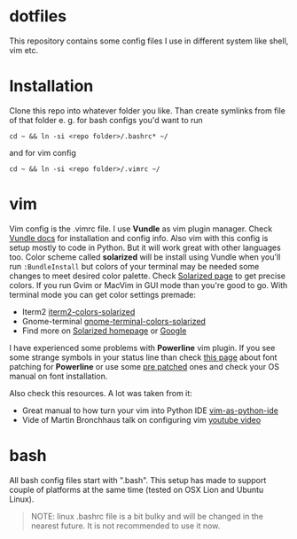 dotfiles
======

This repository contains some config files I use in different system like
shell, vim etc.

# Installation
Clone this repo into whatever folder you like.  Than create symlinks from file
of that folder e. g. for bash configs you'd want to run
```
cd ~ && ln -si <repo folder>/.bashrc* ~/
```
and for vim config
```
cd ~ && ln -si <repo folder>/.vimrc ~/
```

# vim
Vim config is the .vimrc file.  I use __Vundle__ as vim plugin manager. Check
[Vundle docs][1] for installation and config info.
Also vim with this config is setup mostly to code in Python. But it will work
great with other languages too.
Color scheme called __solarized__ will be install using Vundle when you'll run
`:BundleInstall` but colors of your terminal may be needed some changes to meet
desired color palette. Check [Solarized page][2] to get precise colors.
If you run Gvim or MacVim in GUI mode than you're good to go. With terminal
mode you can get color settings premade:
* Iterm2 [iterm2-colors-solarized][3]
* Gnome-terminal [gnome-terminal-colors-solarized][4]
* Find more on [Solarized homepage][2] or [Google][5]

I have experienced some problems with __Powerline__ vim plugin. If you see some
strange symbols in your status line than check [this page][6] about font
patching for __Powerline__ or use some [pre patched][7] ones and check your OS
manual on font installation.

Also check this resources. A lot was taken from it:
* Great manual to how turn your vim into Python IDE [vim-as-python-ide][8]
* Vide of Martin Bronchhaus talk on configuring vim [youtube video][9]


# bash
All bash config files start with ".bash". This setup has made to support
couple of platforms at the same time (tested on OSX Lion and Ubuntu Linux).
> NOTE: linux .bashrc file is a bit bulky and will be changed in the nearest
future. It is not recommended to use it now.

[1]: https://github.com/gmarik/vundle
[2]: http://ethanschoonover.com/solarized
[3]: https://github.com/altercation/solarized/tree/master/iterm2-colors-solarized
[4]: https://github.com/sigurdga/gnome-terminal-colors-solarized
[5]: http://bit.ly/16kv1lI
[6]: https://powerline.readthedocs.org/en/latest/fontpatching.html
[7]: https://github.com/Lokaltog/powerline-fonts
[8]: http://unlogic.co.uk/posts/vim-python-ide.html
[9]: http://youtu.be/YhqsjUUHj6g

